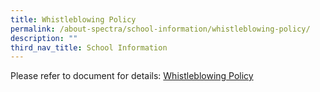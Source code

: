 ```yaml
---
title: Whistleblowing Policy
permalink: /about-spectra/school-information/whistleblowing-policy/
description: ""
third_nav_title: School Information
---
```

Please refer to document for details: [Whistleblowing Policy](/files/whistleblowing-policy-ver-3%20(spectra).pdf)